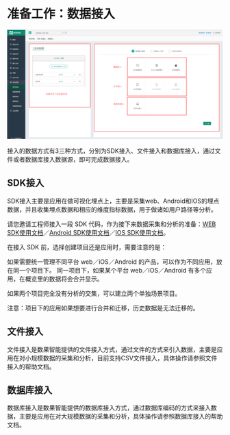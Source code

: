 # 准备工作：数据接入

![](/assets/kssy/2.png)

接入的数据方式有3三种方式，分别为SDK接入、文件接入和数据库接入，通过文件或者数据库接入数据源，即可完成数据接入。

## SDK接入

SDK接入主要是应用在做可视化埋点上，主要是采集web、Android和IOS的埋点数据，并且收集埋点数据和相应的维度指标数据，用于做诸如用户路径等分析。

请您邀请工程师接入一段 SDK 代码，作为接下来数据采集和分析的准备：[WEB SDK使用文档](/developer/web/README.md)／[Android SDK使用文档](/developer/android/README.md)／[IOS SDK使用文档](/developer/ios/README.md)。

在接入 SDK 前，选择创建项目还是应用时，需要注意的是：

如果需要统一管理不同平台 web／iOS／Android 的产品，可以作为不同应用，放在同一个项目下。 同一项目下，如果某个平台 web／iOS／Android 有多个应用，在概览里的数据将会合并显示。

如果两个项目完全没有分析的交集，可以建立两个单独场景项目。

注意：项目下的应用如果想要进行合并和迁移，历史数据是无法迁移的。

## 文件接入

文件接入是数果智能提供的文件接入方式，通过文件的方式来引入数据，主要是应用在对小规模数据的采集和分析，目前支持CSV文件接入，具体操作请参照文件接入的帮助文档。

## 数据库接入

数据库接入是数果智能提供的数据库接入方式，通过数据库编码的方式来接入数据，主要是应用在对大规模数据的采集和分析，具体操作请参照数据库接入的帮助文档。

